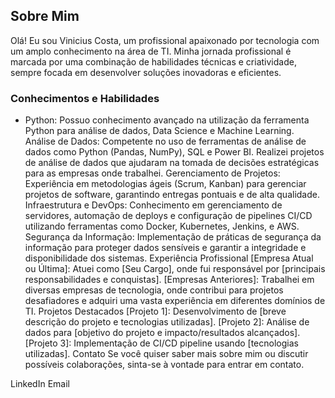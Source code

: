 ## Sobre Mim

Olá! Eu sou Vinicius Costa, um profissional apaixonado por tecnologia com um amplo conhecimento na área de TI. Minha jornada profissional é marcada por uma combinação de habilidades técnicas e criatividade, sempre focada em desenvolver soluções inovadoras e eficientes.

### Conhecimentos e Habilidades

- Python: Possuo conhecimento avançado na utilização da ferramenta Python para análise de dados, Data Science e Machine Learning.
Análise de Dados: Competente no uso de ferramentas de análise de dados como Python (Pandas, NumPy), SQL e Power BI. Realizei projetos de análise de dados que ajudaram na tomada de decisões estratégicas para as empresas onde trabalhei.
Gerenciamento de Projetos: Experiência em metodologias ágeis (Scrum, Kanban) para gerenciar projetos de software, garantindo entregas pontuais e de alta qualidade.
Infraestrutura e DevOps: Conhecimento em gerenciamento de servidores, automação de deploys e configuração de pipelines CI/CD utilizando ferramentas como Docker, Kubernetes, Jenkins, e AWS.
Segurança da Informação: Implementação de práticas de segurança da informação para proteger dados sensíveis e garantir a integridade e disponibilidade dos sistemas.
Experiência Profissional
[Empresa Atual ou Última]: Atuei como [Seu Cargo], onde fui responsável por [principais responsabilidades e conquistas].
[Empresas Anteriores]: Trabalhei em diversas empresas de tecnologia, onde contribui para projetos desafiadores e adquiri uma vasta experiência em diferentes domínios de TI.
Projetos Destacados
[Projeto 1]: Desenvolvimento de [breve descrição do projeto e tecnologias utilizadas].
[Projeto 2]: Análise de dados para [objetivo do projeto e impacto/resultados alcançados].
[Projeto 3]: Implementação de CI/CD pipeline usando [tecnologias utilizadas].
Contato
Se você quiser saber mais sobre mim ou discutir possíveis colaborações, sinta-se à vontade para entrar em contato.

LinkedIn
Email

